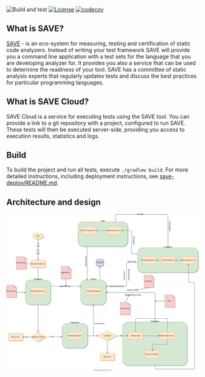 ![Build and test](https://github.com/cqfn/save-cloud/workflows/Build%20and%20test/badge.svg)
[![License](https://img.shields.io/github/license/cqfn/save-cloud)](https://github.com/cqfn/save-cloud/blob/master/LICENSE)
[![codecov](https://codecov.io/gh/cqfn/save-cloud/branch/master/graph/badge.svg)](https://codecov.io/gh/cqfn/save-cloud)

## What is SAVE?
[SAVE](https://github.com/cqfn/save) - is an eco-system for measuring, testing and certification of static code analyzers. Instead of writing your test framework SAVE will provide you a command line application with a
test sets for the language that you are developing analyzer for. It provides you also a service that can be used to determine the readiness of your tool. SAVE has a committee of static analysis experts
that regularly updates tests and discuss the best practices for particular programming languages.

## What is SAVE Cloud?
SAVE Cloud is a service for executing tests using the SAVE tool. You can provide a link to a git repository with a project, configured to
run SAVE. These tests will then be executed server-side, providing you access to execution results, statistics and logs.

## Build
To build the project and run all tests, execute `./gradlew build`. For more detailed instructions, including deployment instructions, see [save-deploy/README.md](save-deploy/README.md).

## Architecture and design
<img src="/save.svg" width="1024px"/>
